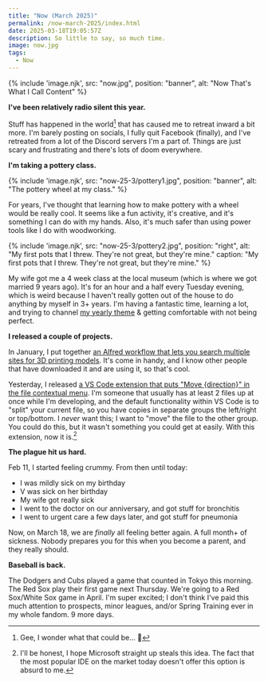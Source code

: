 ```yaml
---
title: "Now (March 2025)"
permalink: /now-march-2025/index.html
date: 2025-03-18T19:05:57Z
description: So little to say, so much time.
image: now.jpg
tags: 
  - Now
---
```


{% include 'image.njk',
  src: "now.jpg",
  position: "banner",
  alt: "Now That's What I Call Content"
%}

**I've been relatively radio silent this year.**

Stuff has happened in the world[^1] that has caused me to retreat inward a bit more. I'm barely posting on socials, I fully quit Facebook (finally), and I've retreated from a lot of the Discord servers I'm a part of. Things are just scary and frustrating and there's lots of doom everywhere.

[^1]: Gee, I wonder what that could be... 🤔

**I'm taking a pottery class.**

{% include 'image.njk',
  src: "now-25-3/pottery1.jpg",
  position: "banner",
  alt: "The pottery wheel at my class."
%}

For years, I've thought that learning how to make pottery with a wheel would be really cool. It seems like a fun activity, it's creative, and it's something I can do with my hands. Also, it's much safer than using power tools like I do with woodworking.

{% include 'image.njk',
  src: "now-25-3/pottery2.jpg",
  position: "right",
  alt: "My first pots that I threw. They're not great, but they're mine."
  caption: "My first pots that I threw. They're not great, but they're mine."
%}

My wife got me a 4 week class at the local museum (which is where we got married 9 years ago). It's for an hour and a half every Tuesday evening, which is weird because I haven't really gotten out of the house to do anything by myself in 3+ years. I'm having a fantastic time, learning a lot, and trying to channel [my yearly theme](/year-of-motion/) & getting comfortable with not being perfect.

**I released a couple of projects.**

In January, I put together [an Alfred workflow that lets you search multiple sites for 3D printing models](/3dp-alfred/). It's come in handy, and I know other people that have downloaded it and are using it, so that's cool.

Yesterday, I released [a VS Code extension that puts "Move {direction}" in the file contextual menu](/vs-code-move-file-to-group/). I'm someone that usually has at least 2 files up at once while I'm developing, and the default functionality within VS Code is to "split" your current file, so you have copies in separate groups the left/right or top/bottom. I *never* want this; I want to "move" the file to the other group. You could do this, but it wasn't something you could get at easily. With this extension, now it is.[^2]

[^2]: I'll be honest, I hope Microsoft straight up steals this idea. The fact that the most popular IDE on the market today doesn't offer this option is absurd to me.

**The plague hit us hard.**

Feb 11, I started feeling crummy. From then until today:

- I was mildly sick on my birthday
- V was sick on her birthday
- My wife got really sick
- I went to the doctor on our anniversary, and got stuff for bronchitis
- I went to urgent care a few days later, and got stuff for pneumonia

Now, on March 18, we are *finally* all feeling better again. A full month+ of sickness. Nobody prepares you for this when you become a parent, and they really should.

**Baseball is back.**

The Dodgers and Cubs played a game that counted in Tokyo this morning. The Red Sox play their first game next Thursday. We're going to a Red Sox/White Sox game in April. I'm super excited; I don't think I've paid this much attention to prospects, minor leagues, and/or Spring Training ever in my whole fandom. 9 more days.
